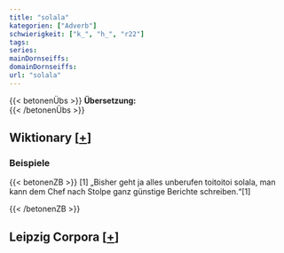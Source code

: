 ```yaml
---
title: "solala"
kategorien: ["Adverb"]
schwierigkeit: ["k_", "h_", "r22"]
tags:
series:
mainDornseiffs:
domainDornseiffs:
url: "solala"
---
```


{{< betonenÜbs >}}
**Übersetzung:**  
{{< /betonenÜbs >}}

## Wiktionary [[+](https://de.wiktionary.org/wiki/solala)]

### Beispiele
{{< betonenZB >}}
[1] „Bisher geht ja alles unberufen toitoitoi solala, man kann dem Chef nach Stolpe ganz günstige Berichte schreiben.“[1]  

{{< /betonenZB >}}

## Leipzig Corpora [[+](https://corpora.uni-leipzig.de/en/res?word=solala&corpusId=deu_newscrawl-public_2018)]

